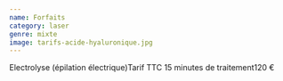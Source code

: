 ```yaml
---
name: Forfaits
category: laser
genre: mixte
image: tarifs-acide-hyaluronique.jpg
---
```

<div class="grid grid-cols-2 gap-4 sm:text-base text-sm max-w-[850px] text-center border border-black px-6 sm:px-12 py-8 mx-auto mb-12">
<span class="font-bold text-left">Electrolyse (épilation électrique)</span><span class="font-bold text-right">Tarif TTC</span>
<span class="text-left">15 minutes de traitement</span><span class="text-right">120 €</span>
</div>
